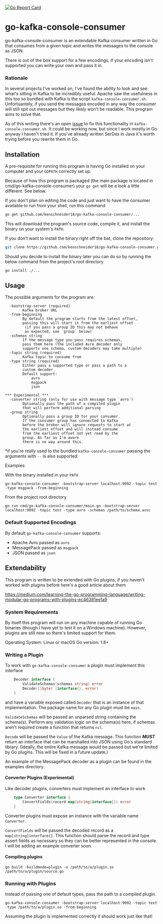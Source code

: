 [![Go Report Card](https://goreportcard.com/badge/github.com/kenschneider18/go-kafka-console-consumer)](https://goreportcard.com/report/github.com/kenschneider18/go-kafka-console-consumer)

# go-kafka-console-consumer

go-kafka-console-consumer is an extendable Kafka consumer written in Go that consumes from a given topic and writes the messages to the console as JSON.

There is out of the box support for a few encodings, if your encoding isn't supported you can write your own and pass it in.

### Rationale
In several projects I've worked on, I've found the ability to look and see what's sitting in Kafka to be incredibly useful. Apache saw the usefulness in this too so bundled with Kafka is the script `kafka-console-consumer.sh`. Unfortuantely, if you send the messages encoded in any way the consumer will still spit out messages but they likely won't be readable. This program aims to solve that.

As of this writing there's an open [issue](https://issues.apache.org/jira/browse/KAFKA-2526) to fix this functionality in `kafka-console-consumer.sh`. It could be working now, but since I work mostly in Go anyway I haven't tried it. If you've already written SerDes in Java it's worth trying before you rewrite them in Go.


## Installation
A pre-requisite for running this program is having Go installed on your computer and your `GOPATH` correctly set up.

Because of how this program is packaged (the main package is located in cmd/go-kafka-console-consumer) your `go get` will be a look a little different. See below.

If you don't plan on editing the code and just want to have the consumer available to run from your shell, run this command

```sh
go get github.com/kenschneider18/go-kafka-console-consumer/...
```

This will download the program's source code, compile it, and install the binary on your system's `PATH`.

If you don't want to install the binary right off the bat, clone the repository:

```sh
git clone https://github.com/kenschneider18/go-kafka-console-consumer.git
```

Should you decide to install the binary later you can do so by running the below command from the project's root directory

```sh
go install ./...
```

## Usage

The possible arguments for the program are:

```
  -bootstrap-server (required)
  		Kafka broker URL
  -from-beginning
  		By default the program starts from the latest offset,
  		passing this will start it from the earliest offset
  		 (if you pass a group ID this may not behave
  		 as expected, see `group` below)
  -schemas string
    	If the message type you pass requires schemas,
    	pass them here (The included Avro decoder only
    	supports one schema, custom decoders may take multiple)
  -topic string (required)
    	Kafka topic to consume from
  -type string (required)
    	Either pass a supported type or pass a path to a
		custom decoder
    	Default support:
    		avro
    		msgpack
    		json

*** Experimental ***
  -converter string (only for use with message type `avro`)
  		Optionally pass the path of a compiled plugin
		that will perform additional parsing
  -group string
  		Optionally pass a group ID for your consumer.
  		If the consumer group has connected to Kafka
  		before the broker will ignore requests to start at
  		the earliest offset and will instead consume
  		from the earliest offset not yet read by the
  		group. As far as I'm aware
  		there is no way around this.
```

*if you're really used to the bundled `kafka-console-consumer` passing the arguments with `--` is also supported.

Examples:

With the binary installed in your `PATH`

```
go-kafka-console-consumer -bootstrap-server localhost:9092 -topic test -type msgpack -from-beginning
```

From the project root directory

```
go run cmd/go-kafka-console-consumer/main.go -bootstrap-server localhost:9092 -topic test -type avro -schemas /path/to/schema.avsc
```

### Default Supported Encodings

By default `go-kafka-console-consumer` supports:

- Apache Avro passed as `avro`
- MessagePack passed as `msgpack`
- JSON passed as `json`

## Extendability

This program is written to be extended with Go plugins, if you haven't worked with plugins before here's a good article about them

https://medium.com/learning-the-go-programming-language/writing-modular-go-programs-with-plugins-ec46381ee1a9

### System Requirements

By itself this program will run on any machine capable of running Go binaries (though I have yet to test it on a Windows machine). However, plugins are still new so there's limited support for them.

Operating System: Linux or macOS
Go version: 1.8+

### Writing a Plugin

To work with `go-kafka-console-consumer` a plugin must implement this interface

```go
	Decoder interface {
		ValidateSchemas(schemas string) error
		Decode([]byte) (interface{}, error)
	}
```
and have a variable exposed called `Decoder` that is an instance of that implementation. The package name for any Go plugin must be `main`.

`ValidateSchemas` will be passed an unparsed string containing the schema(s). Perform any validation logic on the schema(s) here, if schemas aren't required create a function that returns `nil`.

`Decode` will be passed the `Value` of the Kafka message. This function ***MUST*** return an interface that can be marshalled into JSON using Go's standard library. (Ideally, the entire Kafka message would be passed but we're limited by Go plugins. This will be fixed in a future update.)

An example of the MessagePack decoder as a plugin can be found in the examples directory.

#### Converter Plugins (Experimental)

Like decoder plugins, converters must implement an interface to work

```go
	type Converter interface {
		ConvertFields(record map[string]interface{}) error
	}
```

Converter plugins must expose an instance with the variable name `Converter`.

`ConvertFields` will be passed the decoded record as a `map[string]interface{}`. This function should parse the record and type assert fields as necessary so they can be better represented in the console. I will be adding an example converter soon.

#### Compiling plugins

```
go build -buildmode=plugin -o /path/to/a/plugin.so /path/to/a/plugin/source.go
```

### Running with Plugins

Instead of passing one of default types, pass the path to a compiled plugin.

```
go-kafka-console-consumer -bootstrap-server localhost:9092 -topic test -type /path/to/a/plugin.so -from-beginning
```

Assuming the plugin is implemented correctly it should work just like that!
